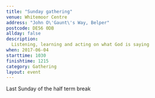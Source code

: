 ```yaml
---
title: "Sunday gathering"
venue: Whitemoor Centre
address: "John O\'Gaunt\'s Way, Belper"
postcode: DE56 0DB
allday: false
description: 
  Listening, learning and acting on what God is saying
when: 2017-06-04
starttime: 1030
finishtime: 1215
category: Gathering
layout: event
---
```

Last Sunday of the half term break